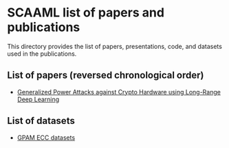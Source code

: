 # SCAAML list of papers and publications

This directory provides the list of papers, presentations, code, and datasets
used in the publications.

## List of papers (reversed chronological order)

- [Generalized Power Attacks against Crypto Hardware using Long-Range Deep Learning](https://github.com/google/scaaml/tree/main/papers/2024/GPAM)

## List of datasets

-  [GPAM ECC datasets](https://github.com/google/scaaml/tree/main/papers/datasets/ECC/GPAM)
